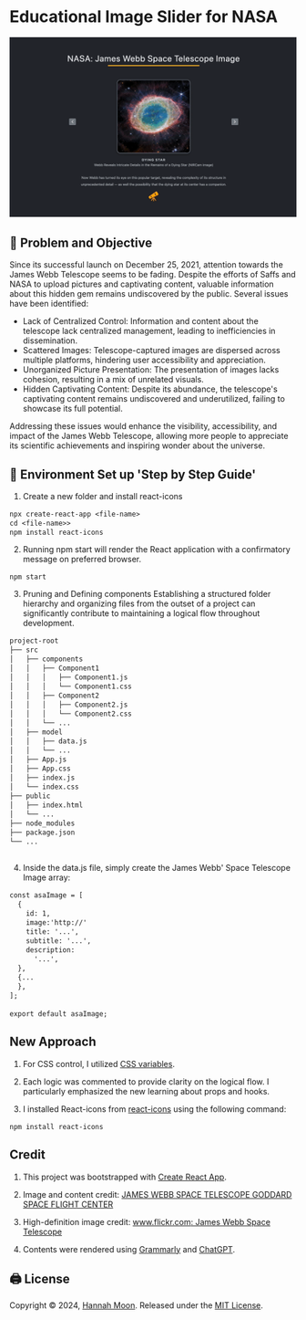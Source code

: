# Educational Image Slider for NASA

<img alt='screen capture' src="./assets/JamesWebb.gif"></div>

## 📌 Problem and Objective
Since its successful launch on December 25, 2021, attention towards the James Webb Telescope seems to be fading. Despite the efforts of Saffs and NASA to upload pictures and captivating content, valuable information about this hidden gem remains undiscovered by the public. Several issues have been identified:

- Lack of Centralized Control: Information and content about the telescope lack centralized management, leading to inefficiencies in dissemination.
- Scattered Images: Telescope-captured images are dispersed across multiple platforms, hindering user accessibility and appreciation.
- Unorganized Picture Presentation: The presentation of images lacks cohesion, resulting in a mix of unrelated visuals.
- Hidden Captivating Content: Despite its abundance, the telescope's captivating content remains undiscovered and underutilized, failing to showcase its full potential.

Addressing these issues would enhance the visibility, accessibility, and impact of the James Webb Telescope, allowing more people to appreciate its scientific achievements and inspiring wonder about the universe.


## 👣 Environment Set up 'Step by Step Guide'

1. Create a new folder and install react-icons

```
npx create-react-app <file-name>
cd <file-name>>
npm install react-icons
```

2. Running npm start will render the React application with a confirmatory message on preferred browser.

```
npm start
```

3. Pruning and Defining components
Establishing a structured folder hierarchy and organizing files from the outset of a project can significantly contribute to maintaining a logical flow throughout development. 

```
project-root
├── src
│   ├── components
│   │   ├── Component1
│   │   │   ├── Component1.js
│   │   │   └── Component1.css
│   │   ├── Component2
│   │   │   ├── Component2.js
│   │   │   └── Component2.css
│   │   └── ...
│   ├── model
│   │   ├── data.js
│   │   └── ...
│   ├── App.js
│   ├── App.css
│   ├── index.js
│   └── index.css
├── public
│   ├── index.html
│   └── ...
├── node_modules
├── package.json
└── ...


```

4. Inside the data.js file, simply create the James Webb' Space Telescope Image array:

```
const asaImage = [
  {
    id: 1,
    image:'http://'
    title: '...',
    subtitle: '...',
    description:
      '...',
  },
  {...
  },
];

export default asaImage;
```

## New Approach 

1. For CSS control, I utilized [CSS variables](https://developer.mozilla.org/en-US/docs/Web/CSS/Using_CSS_custom_properties).

2. Each logic was commented to provide clarity on the logical flow. I particularly emphasized the new learning about props and hooks.

3. I installed React-icons from [react-icons](https://react-icons.github.io/react-icons/) using the following command:
```
npm install react-icons
```

## Credit
1. This project was bootstrapped with [Create React App](https://github.com/facebook/create-react-app).

2. Image and content credit: [JAMES WEBB SPACE TELESCOPE GODDARD SPACE FLIGHT CENTER](https://webb.nasa.gov/content/multimedia/images.html)

3. High-definition image credit: [www.flickr.com: James Webb Space Telescope](https://www.flickr.com/photos/nasawebbtelescope/)

4. Contents were rendered using [Grammarly](https://www.grammarly.com/) and [ChatGPT](https://openai.com/chatgpt/).

## 🖨 License 
Copyright © 2024, [Hannah Moon](https://github.com/Hannah-Moon/).
Released under the [MIT License](LICENSE).
